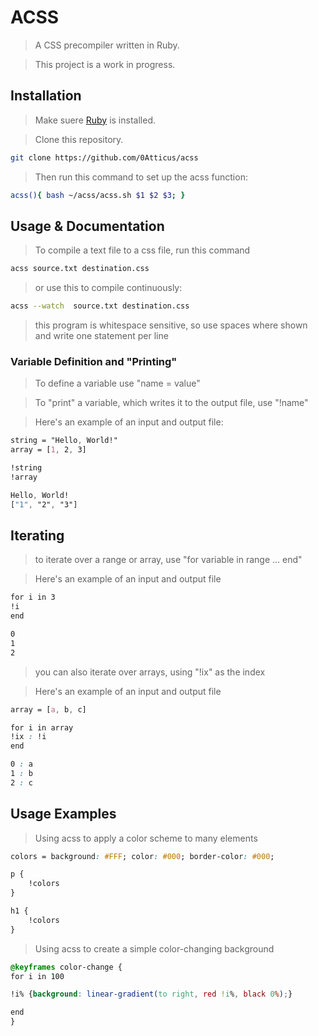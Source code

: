 # ACSS

> A CSS precompiler written in Ruby.

> This project is a work in progress.


## Installation

>Make suere [Ruby](https://www.ruby-lang.org/en/) is installed.

> Clone this repository.
```bash
git clone https://github.com/0Atticus/acss

```

>Then run this command to set up the acss function:
```bash
acss(){ bash ~/acss/acss.sh $1 $2 $3; }
```

## Usage & Documentation


>To compile a text file to a css file, run this command
```bash
acss source.txt destination.css
```
>or use this to compile continuously:
```bash
acss --watch  source.txt destination.css
```

>this program is whitespace sensitive, so use spaces where shown and write one statement per line

### Variable Definition and "Printing"

> To define a variable use "name = value"

> To "print" a variable, which writes it to the output file, use "!name"

>Here's an example of an input and output file:

```css
string = "Hello, World!"
array = [1, 2, 3]

!string
!array
```

```css
Hello, World!
["1", "2", "3"]
```

## Iterating

>to iterate over a range or array, use "for variable in range ... end"

>Here's an example of an input and output file

```css
for i in 3
!i
end
```

```css
0
1
2
```

> you can also iterate over arrays, using "!ix" as the index

> Here's an example of an input and output file

```css
array = [a, b, c]

for i in array
!ix : !i
end
```

```css
0 : a
1 : b
2 : c
```

## Usage Examples

>Using acss to apply a color scheme to many elements

```css
colors = background: #FFF; color: #000; border-color: #000;

p {
    !colors
}

h1 {
    !colors
}

```

>Using acss to create a simple color-changing background

```css
@keyframes color-change {
for i in 100

!i% {background: linear-gradient(to right, red !i%, black 0%);}

end
}
```
